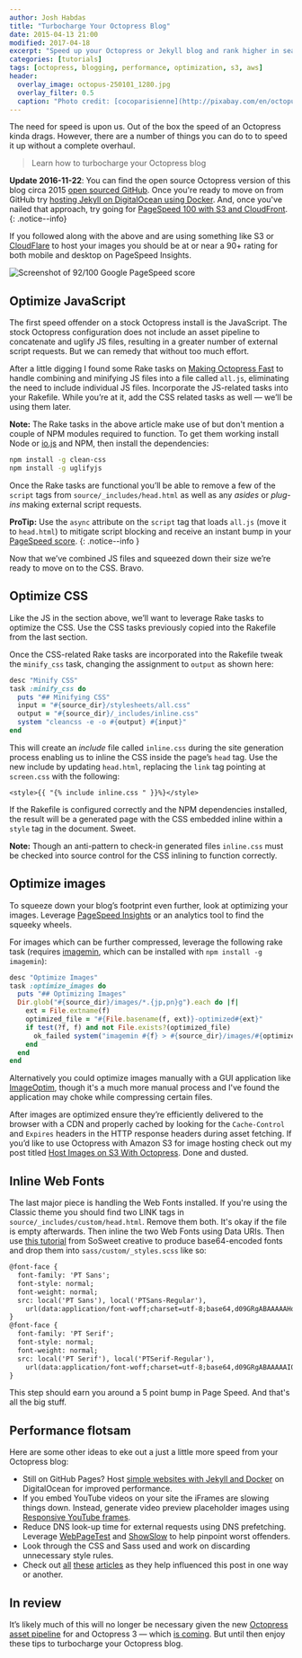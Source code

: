 ```yaml
---
author: Josh Habdas
title: "Turbocharge Your Octopress Blog"
date: 2015-04-13 21:00
modified: 2017-04-18
excerpt: "Speed up your Octopress or Jekyll blog and rank higher in search with a 92 or better page speed. Learn how to turbocharge your Octopress blog."
categories: [tutorials]
tags: [octopress, blogging, performance, optimization, s3, aws]
header:
  overlay_image: octopus-250101_1280.jpg
  overlay_filter: 0.5
  caption: "Photo credit: [cocoparisienne](http://pixabay.com/en/octopus-suction-cup-suction-cups-250101/)"
---
```


The need for speed is upon us. Out of the box the speed of an Octopress kinda drags. However, there are a number of things you can do to to speed it up without a complete overhaul.

> Learn how to turbocharge your Octopress blog

**Update 2016-11-22**: You can find the open source Octopress version of this blog circa 2015 [open sourced GitHub](https://github.com/jhabdas/jhabdas.github.io). Once you're ready to move on from GitHub try [hosting Jekyll on DigitalOcean using Docker](/simple-websites-jekyll-docker/). And, once you've nailed that approach, try going for [PageSpeed 100 with S3 and CloudFront](/pagespeed-100-with-jekyll-s3-and-cloudfront/).
{: .notice--info}

<!--more-->

If you followed along with the above and are using something like S3 or [CloudFlare](https://www.cloudflare.com/) to host your images you should be at or near a 90+ rating for both mobile and desktop on PageSpeed Insights.

![Screenshot of 92/100 Google PageSpeed score](//s3.amazonaws.com/images.habdas.org/pagespeed-92.png)

## Optimize JavaScript

The first speed offender on a stock Octopress install is the JavaScript. The stock Octopress configuration does not include an asset pipeline to concatenate and uglify JS files, resulting in a greater number of external script requests. But we can remedy that without too much effort.

After a little digging I found some Rake tasks on [Making Octopress Fast](http://www.eriwen.com/performance/make-octopress-fast/) to handle combining and minifying JS files into a file called `all.js`, eliminating the need to include individual JS files. Incorporate the JS-related tasks into your Rakefile. While you’re at it, add the CSS related tasks as well — we’ll be using them later.

**Note:** The Rake tasks in the above article make use of but don't mention a couple of NPM modules required to function. To get them working install Node or [io.js](https://iojs.org/) and NPM, then install the dependencies:

```sh
npm install -g clean-css
npm install -g uglifyjs
```

Once the Rake tasks are functional you’ll be able to remove a few of the `script` tags from `source/_includes/head.html` as well as any *asides* or *plug-ins* making external script requests.

**ProTip:** Use the `async` attribute on the `script` tag that loads `all.js` (move it to `head.html`) to mitigate script blocking and receive an instant bump in your [PageSpeed score](https://developers.google.com/speed/pagespeed/insights/).
{: .notice--info }

Now that we’ve combined JS files and squeezed down their size we’re ready to move on to the CSS. Bravo.

## Optimize CSS

Like the JS in the section above, we’ll want to leverage Rake tasks to optimize the CSS. Use the CSS tasks previously copied into the Rakefile from the last section.

Once the CSS-related Rake tasks are incorporated into the Rakefile tweak the `minify_css` task, changing the assignment to `output` as shown here:

```ruby
desc "Minify CSS"
task :minify_css do
  puts "## Minifying CSS"
  input = "#{source_dir}/stylesheets/all.css"
  output = "#{source_dir}/_includes/inline.css"
  system "cleancss -e -o #{output} #{input}"
end
```

This will create an *include* file called `inline.css` during the site generation process enabling us to inline the CSS inside the page’s `head` tag. Use the new include by updating `head.html`, replacing the `link` tag pointing at `screen.css` with the following:

    <style>{{ "{% include inline.css " }}%}</style>

If the Rakefile is configured correctly and the NPM dependencies installed, the result will be a generated page with the CSS embedded inline within a `style` tag in the document. Sweet.

**Note:** Though an anti-pattern to check-in generated files `inline.css` must be checked into source control for the CSS inlining to function correctly.

## Optimize images

To squeeze down your blog’s footprint even further, look at optimizing your images. Leverage [PageSpeed Insights](https://developers.google.com/speed/pagespeed/insights/) or an analytics tool to find the squeeky wheels.

For images which can be further compressed, leverage the following rake task (requires [imagemin](https://www.npmjs.com/package/imagemin), which can be installed with `npm install -g imagemin`):

```ruby
desc "Optimize Images"
task :optimize_images do
  puts "## Optimizing Images"
  Dir.glob("#{source_dir}/images/*.{jp,pn}g").each do |f|
    ext = File.extname(f)
    optimized_file = "#{File.basename(f, ext)}-optimized#{ext}"
    if test(?f, f) and not File.exists?(optimized_file)
      ok_failed system("imagemin #{f} > #{source_dir}/images/#{optimized_file}")
    end
  end
end
```

Alternatively you could optimize images manually with a GUI application like [ImageOptim](https://imageoptim.com/), though it's a much more manual process and I've found the application may choke while compressing certain files.

After images are optimized ensure they’re efficiently delivered to the browser with a CDN and properly cached by looking for the `Cache-Control` and `Expires` headers in the HTTP response headers during asset fetching. If you’d like to use Octopress with Amazon S3 for image hosting check out my post titled [Host Images on S3 With Octopress](http://www.habdas.org/host-images-on-s3-with-octopress/). Done and dusted.

## Inline Web Fonts

The last major piece is handling the Web Fonts installed. If you're using the Classic theme you should find two LINK tags in `source/_includes/custom/head.html`. Remove them both. It's okay if the file is empty afterwards. Then inline the two Web Fonts using Data URIs. Then use [this tutorial](http://sosweetcreative.com/2613/font-face-and-base64-data-uri) from SoSweet creative to produce base64-encoded fonts and drop them into `sass/custom/_styles.scss` like so:

```html
@font-face {
  font-family: 'PT Sans';
  font-style: normal;
  font-weight: normal;
  src: local('PT Sans'), local('PTSans-Regular'),
    url(data:application/font-woff;charset=utf-8;base64,d09GRgABAAAAAHowABMAAAAA+OAA) format('woff');
}
@font-face {
  font-family: 'PT Serif';
  font-style: normal;
  font-weight: normal;
  src: local('PT Serif'), local('PTSerif-Regular'),
    url(data:application/font-woff;charset=utf-8;base64,d09GRgABAAAAAIQYABMAAAAA/MAA) format('woff');
}
```

This step should earn you around a 5 point bump in Page Speed. And that's all the big stuff.

## Performance flotsam

Here are some other ideas to eke out a just a little more speed from your Octopress blog:

- Still on GitHub Pages? Host [simple websites with Jekyll and Docker](/simple-websites-jekyll-docker) on DigitalOcean for improved performance.
- If you embed YouTube videos on your site the iFrames are slowing things down. Instead, generate video preview placeholder images using [Responsive YouTube frames](http://erossignon.github.io/blog/2012/11/25/improve-responsiveness-of-youtube-frames-in-jekyll-and-octopress-pages/).
- Reduce DNS look-up time for external requests using DNS prefetching. Leverage [WebPageTest](http://webpagetest.org/) and [ShowSlow](http://www.showslow.com/) to help pinpoint worst offenders.
- Look through the CSS and Sass used and work on discarding unnecessary style rules.
- Check out [all](http://danluu.com/octopress-speedup/) [these](http://www.eriwen.com/performance/make-octopress-fast/) [articles](http://blog.jphpsf.com/2012/06/12/squeezing-octopress-for-faster-load-times) as they help influenced this post in one way or another.

## In review

It’s likely much of this will no longer be necessary given the new [Octopress asset pipeline](https://github.com/octopress/asset-pipeline) for and Octopress 3 — which [is coming](http://octopress.org/2015/01/15/octopress-3.0-is-coming/). But until then enjoy these tips to turbocharge your Octopress blog.
